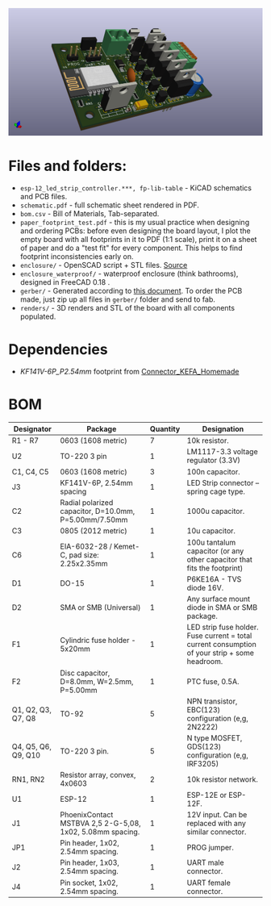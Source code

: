 ![render.png](https://github.com/panovvv/esp8266-lighting-controllers/raw/master/esp12_rgbcct_led_strip_controller/pcb/renders/03_no_raytrace_left.png)

# Files and folders:

* `esp-12_led_strip_controller.***, fp-lib-table` - KiCAD schematics and PCB files.
* `schematic.pdf` - full schematic sheet rendered in PDF.
* `bom.csv` - Bill of Materials, Tab-separated.
* `paper_footprint_test.pdf` - this is my usual practice when designing and ordering PCBs:
before even designing the board layout, I plot the empty board with all footprints in it to PDF
(1:1 scale), print it on a sheet of paper and do a "test fit" for every component. This helps 
to find footprint inconsistencies early on.
* `enclosure/` - OpenSCAD script + STL files. [Source](https://github.com/jbebel/Ultimate-Box-Maker)
* `enclosure_waterproof/` - waterproof enclosure (think bathrooms), designed in FreeCAD 0.18 . 
* `gerber/` - Generated according to
[this document](https://support.jlcpcb.com/article/102-kicad-515---generating-gerber-and-drill-files).
To order the PCB made, just zip up all files in `gerber/` folder and send to fab.
* `renders/` - 3D renders and STL of the board with all components populated.


# Dependencies

* _KF141V-6P_P2.54mm_ footprint from [Connector_KEFA_Homemade](https://github.com/panovvv/homemade-kicad-libraries) 



# BOM

| Designator          | Package                                                   | Quantity | Designation                                                                                    |
|---------------------|-----------------------------------------------------------|----------|------------------------------------------------------------------------------------------------|
| R1 - R7             | 0603 (1608 metric)                                        | 7        | 10k resistor.                                                                                  |
| U2                  | TO-220 3 pin                                              | 1        | LM1117-3.3 voltage regulator (3.3V)                                                            |
| C1, C4, C5          | 0603 (1608 metric)                                        | 3        | 100n capacitor.                                                                                |
| J3                  | KF141V-6P, 2.54mm spacing                                 | 1        | LED Strip connector – spring cage type.                                                        |
| C2                  | Radial polarized capacitor, D=10.0mm, P=5.00mm/7.50mm     | 1        | 1000u capacitor.                                                                               |
| C3                  | 0805 (2012 metric)                                        | 1        | 10u capacitor.                                                                                 |
| C6                  | EIA-6032-28 / Kemet-C, pad size: 2.25x2.35mm              | 1        | 100u tantalum capacitor (or any other capacitor that fits the footprint)                       |
| D1                  | DO-15                                                     | 1        | P6KE16A - TVS diode 16V.                                                                       |
| D2                  | SMA or SMB (Universal)                                    | 1        | Any surface mount diode in SMA or SMB package.                                                 |
| F1                  | Cylindric fuse holder - 5x20mm                            | 1        | LED strip fuse holder. Fuse current = total current consumption of your strip + some headroom. |
| F2                  | Disc capacitor, D=8.0mm, W=2.5mm, P=5.00mm                | 1        | PTC fuse, 0.5A.                                                                                |
| Q1, Q2, Q3, Q7, Q8  | TO-92                                                     | 5        | NPN transistor, EBC(123) configuration (e,g, 2N2222)                                           |
| Q4, Q5, Q6, Q9, Q10 | TO-220 3 pin.                                             | 5        | N type MOSFET, GDS(123) configuration (e,g, IRF3205)                                           |
| RN1, RN2            | Resistor array, convex, 4x0603                            | 2        | 10k resistor network.                                                                          |
| U1                  | ESP-12                                                    | 1        | ESP-12E or ESP-12F.                                                                            |
| J1                  | PhoenixContact MSTBVA 2,5 2-G-5,08, 1x02, 5.08mm spacing. | 1        | 12V input. Can be replaced with any similar connector.                                         |
| JP1                 | Pin header, 1x02, 2.54mm spacing.                         | 1        | PROG jumper.                                                                                   |
| J2                  | Pin header, 1x03, 2.54mm spacing.                         | 1        | UART male connector.                                                                           |
| J4                  | Pin socket, 1x02, 2.54mm spacing.                         | 1        | UART female connector.                                                                         |
